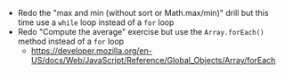 - Redo the "max and min (without sort or Math.max/min)" drill but this time use a `while` loop instead of a `for` loop
- Redo "Compute the average" exercise but use the `Array.forEach()` method instead of a `for` loop
    - https://developer.mozilla.org/en-US/docs/Web/JavaScript/Reference/Global_Objects/Array/forEach
